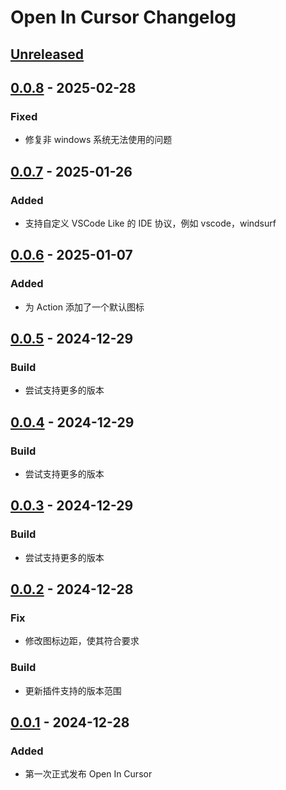 <!-- Keep a Changelog guide -> https://keepachangelog.com -->

# Open In Cursor Changelog

## [Unreleased]

## [0.0.8] - 2025-02-28

### Fixed

- 修复非 windows 系统无法使用的问题

## [0.0.7] - 2025-01-26

### Added

- 支持自定义 VSCode Like 的 IDE 协议，例如 vscode，windsurf

## [0.0.6] - 2025-01-07

### Added

- 为 Action 添加了一个默认图标

## [0.0.5] - 2024-12-29

### Build

- 尝试支持更多的版本

## [0.0.4] - 2024-12-29

### Build

- 尝试支持更多的版本

## [0.0.3] - 2024-12-29

### Build

- 尝试支持更多的版本

## [0.0.2] - 2024-12-28

### Fix

- 修改图标边距，使其符合要求

### Build

- 更新插件支持的版本范围

## [0.0.1] - 2024-12-28

### Added

- 第一次正式发布 Open In Cursor

[Unreleased]: https://github.com/bling-yshs/open-in-cursor/compare/v0.0.8...HEAD
[0.0.8]: https://github.com/bling-yshs/open-in-cursor/compare/v0.0.7...v0.0.8
[0.0.7]: https://github.com/bling-yshs/open-in-cursor/compare/v0.0.6...v0.0.7
[0.0.6]: https://github.com/bling-yshs/open-in-cursor/compare/v0.0.5...v0.0.6
[0.0.5]: https://github.com/bling-yshs/open-in-cursor/compare/v0.0.4...v0.0.5
[0.0.4]: https://github.com/bling-yshs/open-in-cursor/compare/v0.0.3...v0.0.4
[0.0.3]: https://github.com/bling-yshs/open-in-cursor/compare/v0.0.2...v0.0.3
[0.0.2]: https://github.com/bling-yshs/open-in-cursor/compare/v0.0.1...v0.0.2
[0.0.1]: https://github.com/bling-yshs/open-in-cursor/commits/v0.0.1
